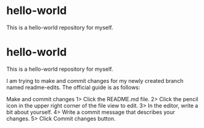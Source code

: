 # hello-world
This is a hello-world repository for myself.

# hello-world
This is a hello-world repository for myself.

I am trying to make and commit changes for my newly created branch named readme-edits. The official guide is as follows:

Make and commit changes
1> Click the README.md file.
2> Click the  pencil icon in the upper right corner of the file view to edit.
3> In the editor, write a bit about yourself.
4> Write a commit message that describes your changes.
5> Click Commit changes button.
